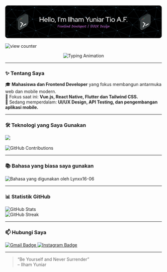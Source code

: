 <p align="center">
  <img src="/img/github-header-image.png" alt="Hello, I'm Ilham Yuniar Tio A.F." />
</p>

<p align="">
  <img src="https://komarev.com/ghpvc/?username=Lynxx16-06&label=Profile%20views&color=0e75b6&style=flat" alt="view counter"/>
</p>
<p align="center">
  <img src="https://readme-typing-svg.demolab.com?font=Fira+Code&weight=600&size=29&pause=1000&center=true&multiline=true&width=550&height=100&lines=Hallo+Selamat+Datang+di+Github;Ilham+Yuniar+Tio+A.F." alt="Typing Animation" />
</p>

---

### ✨ Tentang Saya

🎓 **Mahasiswa dan Frontend Developer** yang fokus membangun antarmuka web dan mobile modern.  
🚀 Fokus saat ini: **Vue.js, React Native, Flutter dan Tailwind CSS.**  
🧠 Sedang memperdalam: **UI/UX Design, API Testing, dan pengembangan aplikasi mobile.**

---

### 🛠️ Teknologi yang Saya Gunakan

<p align="left">
  <img src="https://skillicons.dev/icons?i=vue,react,javascript,html,css,tailwind,postman,flutter,figma" />
</p>

![GitHub Contributions](https://github-contributions.now.sh/api?username=IlhamYuniar16&year=2025)


---

### 📚 Bahasa yang biasa saya gunakan

<p align="">
  <img src="https://github-readme-stats.vercel.app/api/top-langs/?username=IlhamYuniar16&layout=compact&theme=tokyonight&langs_count=8" alt="Bahasa yang digunakan oleh Lynxx16-06" width="300"/>
</p>

---

### 📊 Statistik GitHub

<p align="">
  <img src="https://github-readme-stats.vercel.app/api?username=IlhamYuniar16&show_icons=true&theme=tokyonight" alt="GitHub Stats" width="400" />
  <br/>
  <img src="https://streak-stats.demolab.com?user=IlhamYuniar16&theme=tokyonight&hide_border=true" alt="GitHub Streak" width="400" />
</p>

---

### 📫 Hubungi Saya

<p align="left">
  <a href="mailto:ilhamyuniartioalfahrozi@gmail.com">
    <img src="https://img.shields.io/badge/Gmail-D14836?style=for-the-badge&logo=gmail&logoColor=white" alt="Gmail Badge"/>
  </a>
  <a href="https://www.instagram.com/ilham_yuniar123/" target="_blank">
    <img src="https://img.shields.io/badge/Instagram-E4405F?style=for-the-badge&logo=instagram&logoColor=white" alt="Instagram Badge"/>
  </a>
</p>

---

> “Be Yourself and Never Surrender”  
> – Ilham Yuniar
